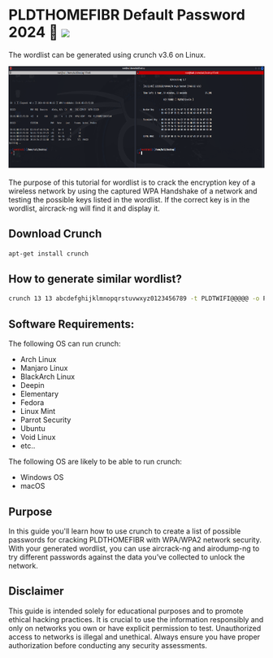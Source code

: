 # PLDTHOMEFIBR Default Password 2024 🔑 <img src="https://img.shields.io/badge/by-OrangeMintz-016eea.svg?logo=github&labelColor=181717&">

The wordlist can be generated using crunch v3.6 on Linux.

<div align="center">
    <img src="https://raw.githubusercontent.com/OrangeMintz/PLDTHOMEFIBR-Generate-Default-Password-Guide/main/img/pic1.png" height="200" alt="image" />
</div>
<br>
The purpose of this tutorial for wordlist is to crack the encryption key of a wireless network by using the captured WPA Handshake of
a network and testing the possible keys listed in the wordlist. If the correct key is in the wordlist, aircrack-ng will find it and display it.

## Download Crunch

```bash
apt-get install crunch
```

## How to generate similar wordlist?

```bash
crunch 13 13 abcdefghijklmnopqrstuvwxyz0123456789 -t PLDTWIFI@@@@@ -o PLDTdfpd2024.txt
```

## Software Requirements:

The following OS can run crunch:

- Arch Linux
- Manjaro Linux
- BlackArch Linux
- Deepin
- Elementary
- Fedora
- Linux Mint
- Parrot Security
- Ubuntu
- Void Linux
- etc..

The following OS are likely to be able to run crunch:

- Windows OS
- macOS

## Purpose

In this guide you'll learn how to use crunch to create a list of possible passwords for cracking PLDTHOMEFIBR with WPA/WPA2 network security. With your
generated wordlist, you can use aircrack-ng and airodump-ng to try different passwords against the data you’ve collected to unlock the network.

## Disclaimer

This guide is intended solely for educational purposes and to promote ethical hacking practices. It is crucial to use the information responsibly and only on networks you own or have explicit permission to test. Unauthorized access to networks is illegal and unethical. Always ensure you have proper authorization before conducting any security assessments.
